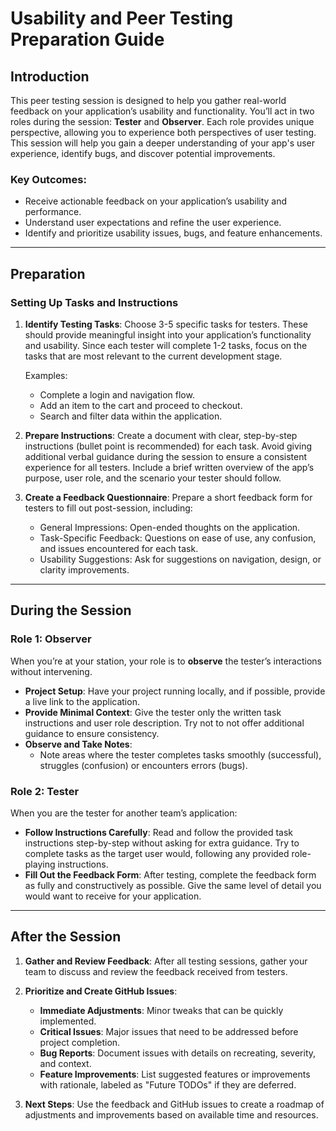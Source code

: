 # Usability and Peer Testing Preparation Guide

## Introduction

This peer testing session is designed to help you gather real-world feedback on your application’s usability and functionality. You’ll act in two roles during the session: **Tester** and **Observer**. Each role provides unique perspective, allowing you to experience both perspectives of user testing. This session will help you gain a deeper understanding of your app's user experience, identify bugs, and discover potential improvements.

### Key Outcomes:
- Receive actionable feedback on your application’s usability and performance.
- Understand user expectations and refine the user experience.
- Identify and prioritize usability issues, bugs, and feature enhancements.

---

## Preparation

### Setting Up Tasks and Instructions

1. **Identify Testing Tasks**: Choose 3-5 specific tasks for testers. These should provide meaningful insight into your application’s functionality and usability. Since each tester will complete 1-2 tasks, focus on the tasks that are most relevant to the current development stage.

   Examples:  
   - Complete a login and navigation flow.
   - Add an item to the cart and proceed to checkout.
   - Search and filter data within the application.

2. **Prepare Instructions**: Create a document with clear, step-by-step instructions (bullet point is recommended) for each task. Avoid giving additional verbal guidance during the session to ensure a consistent experience for all testers. Include a brief written overview of the app’s purpose, user role, and the scenario your tester should follow.

3. **Create a Feedback Questionnaire**: Prepare a short feedback form for testers to fill out post-session, including:
   - General Impressions: Open-ended thoughts on the application.
   - Task-Specific Feedback: Questions on ease of use, any confusion, and issues encountered for each task.
   - Usability Suggestions: Ask for suggestions on navigation, design, or clarity improvements.

---

## During the Session

### Role 1: Observer

When you’re at your station, your role is to **observe** the tester’s interactions without intervening.

- **Project Setup**: Have your project running locally, and if possible, provide a live link to the application.
- **Provide Minimal Context**: Give the tester only the written task instructions and user role description. Try not to not offer additional guidance to ensure consistency.
- **Observe and Take Notes**:
  - Note areas where the tester completes tasks smoothly (successful), struggles (confusion) or encounters errors (bugs).


### Role 2: Tester

When you are the tester for another team’s application:

- **Follow Instructions Carefully**: Read and follow the provided task instructions step-by-step without asking for extra guidance. Try to complete tasks as the target user would, following any provided role-playing instructions.
- **Fill Out the Feedback Form**: After testing, complete the feedback form as fully and constructively as possible. Give the same level of detail you would want to receive for your application.

---

## After the Session

1. **Gather and Review Feedback**: After all testing sessions, gather your team to discuss and review the feedback received from testers.
  
2. **Prioritize and Create GitHub Issues**:
   - **Immediate Adjustments**: Minor tweaks that can be quickly implemented.
   - **Critical Issues**: Major issues that need to be addressed before project completion.
   - **Bug Reports**: Document issues with details on recreating, severity, and context.
   - **Feature Improvements**: List suggested features or improvements with rationale, labeled as "Future TODOs" if they are deferred.

3. **Next Steps**: Use the feedback and GitHub issues to create a roadmap of adjustments and improvements based on available time and resources.
